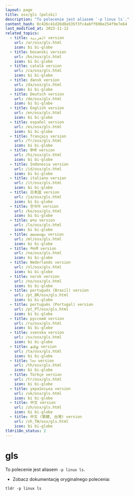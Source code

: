 ```yaml
---
layout: page
title: osx/gls (polski)
description: "To polecenie jest aliasem `-p linux ls`."
content_hash: 0c426c41d26d8a535f3fc4abff696e254f9e7e64
last_modified_at: 2023-11-12
related_topics:
  - title: العربية version
    url: /ar/osx/gls.html
    icon: bi bi-globe
  - title: bosanski version
    url: /bs/osx/gls.html
    icon: bi bi-globe
  - title: català version
    url: /ca/osx/gls.html
    icon: bi bi-globe
  - title: dansk version
    url: /da/osx/gls.html
    icon: bi bi-globe
  - title: Deutsch version
    url: /de/osx/gls.html
    icon: bi bi-globe
  - title: English version
    url: /en/osx/gls.html
    icon: bi bi-globe
  - title: español version
    url: /es/osx/gls.html
    icon: bi bi-globe
  - title: français version
    url: /fr/osx/gls.html
    icon: bi bi-globe
  - title: हिन्दी version
    url: /hi/osx/gls.html
    icon: bi bi-globe
  - title: Indonesia version
    url: /id/osx/gls.html
    icon: bi bi-globe
  - title: italiano version
    url: /it/osx/gls.html
    icon: bi bi-globe
  - title: 日本語 version
    url: /ja/osx/gls.html
    icon: bi bi-globe
  - title: 한국어 version
    url: /ko/osx/gls.html
    icon: bi bi-globe
  - title: ລາວ version
    url: /lo/osx/gls.html
    icon: bi bi-globe
  - title: മലയാളം version
    url: /ml/osx/gls.html
    icon: bi bi-globe
  - title: नेपाली version
    url: /ne/osx/gls.html
    icon: bi bi-globe
  - title: Nederlands version
    url: /nl/osx/gls.html
    icon: bi bi-globe
  - title: norsk version
    url: /no/osx/gls.html
    icon: bi bi-globe
  - title: português (Brasil) version
    url: /pt_BR/osx/gls.html
    icon: bi bi-globe
  - title: português (Portugal) version
    url: /pt_PT/osx/gls.html
    icon: bi bi-globe
  - title: русский version
    url: /ru/osx/gls.html
    icon: bi bi-globe
  - title: svenska version
    url: /sv/osx/gls.html
    icon: bi bi-globe
  - title: தமிழ் version
    url: /ta/osx/gls.html
    icon: bi bi-globe
  - title: ไทย version
    url: /th/osx/gls.html
    icon: bi bi-globe
  - title: Türkçe version
    url: /tr/osx/gls.html
    icon: bi bi-globe
  - title: українська version
    url: /uk/osx/gls.html
    icon: bi bi-globe
  - title: 中文 version
    url: /zh/osx/gls.html
    icon: bi bi-globe
  - title: 中文 (繁體, 台灣) version
    url: /zh_TW/osx/gls.html
    icon: bi bi-globe
tldri18n_status: 2
---
```

# gls

To polecenie jest aliasem `-p linux ls`.

- Zobacz dokumentację oryginalnego polecenia:

`tldr -p linux ls`
